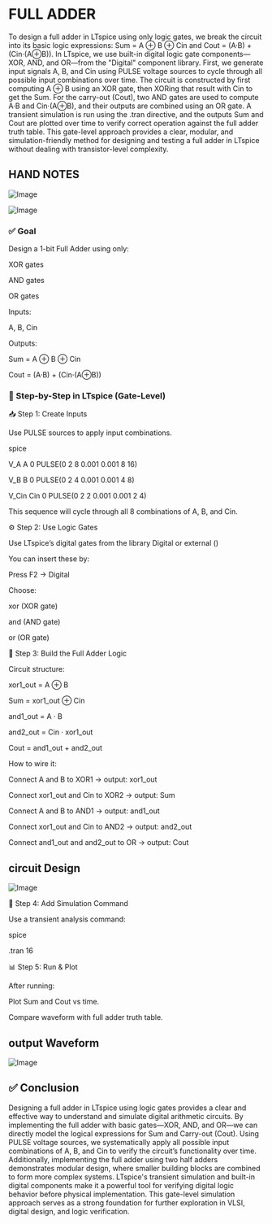 # FULL ADDER

To design a full adder in LTspice using only logic gates, we break the circuit into its basic logic expressions: Sum = A ⊕ B ⊕ Cin and Cout = (A·B) + (Cin·(A⊕B)). In LTspice, we use built-in digital logic gate components—XOR, AND, and OR—from the "Digital" component library. First, we generate input signals A, B, and Cin using PULSE voltage sources to cycle through all possible input combinations over time. The circuit is constructed by first computing A ⊕ B using an XOR gate, then XORing that result with Cin to get the Sum. For the carry-out (Cout), two AND gates are used to compute A·B and Cin·(A⊕B), and their outputs are combined using an OR gate. A transient simulation is run using the .tran directive, and the outputs Sum and Cout are plotted over time to verify correct operation against the full adder truth table. This gate-level approach provides a clear, modular, and simulation-friendly method for designing and testing a full adder in LTspice without dealing with transistor-level complexity.

## HAND NOTES

![Image](https://github.com/user-attachments/assets/018099cc-8870-47cc-af2b-a4b9ab3def8b)

![Image](https://github.com/user-attachments/assets/e965decd-45d0-4289-b54b-da052e91be93)

### ✅ Goal

Design a 1-bit Full Adder using only:

XOR gates

AND gates

OR gates

Inputs:

A, B, Cin

Outputs:

Sum = A ⊕ B ⊕ Cin

Cout = (A·B) + (Cin·(A⊕B))

### 🧱 Step-by-Step in LTspice (Gate-Level)

📥 Step 1: Create Inputs

Use PULSE sources to apply input combinations.

spice

V_A A 0 PULSE(0 2 8 0.001 0.001 8 16)

V_B B 0 PULSE(0 2 4 0.001 0.001 4 8)

V_Cin Cin 0 PULSE(0 2 2 0.001 0.001 2 4)

This sequence will cycle through all 8 combinations of A, B, and Cin.

⚙️ Step 2: Use Logic Gates

Use LTspice’s digital gates from the library Digital or external ()

You can insert these by:

Press F2 → Digital

Choose:

xor (XOR gate)

and (AND gate)

or (OR gate)

🔧 Step 3: Build the Full Adder Logic

Circuit structure:

xor1_out = A ⊕ B

Sum = xor1_out ⊕ Cin

and1_out = A · B

and2_out = Cin · xor1_out

Cout = and1_out + and2_out

How to wire it:

Connect A and B to XOR1 → output: xor1_out

Connect xor1_out and Cin to XOR2 → output: Sum

Connect A and B to AND1 → output: and1_out

Connect xor1_out and Cin to AND2 → output: and2_out

Connect and1_out and and2_out to OR → output: Cout

## circuit Design

![Image](https://github.com/user-attachments/assets/29e29636-504f-4779-9591-175a82aad594)


🧪 Step 4: Add Simulation Command

Use a transient analysis command:

spice

.tran 16

📊 Step 5: Run & Plot

After running:

Plot Sum and Cout vs time.

Compare waveform with full adder truth table.

## output Waveform

![Image](https://github.com/user-attachments/assets/0bae8e56-fdf4-412d-98f9-994d63d1a330)

## ✅ Conclusion

Designing a full adder in LTspice using logic gates provides a clear and effective way to understand and simulate digital arithmetic circuits. By implementing the full adder with basic gates—XOR, AND, and OR—we can directly model the logical expressions for Sum and Carry-out (Cout). Using PULSE voltage sources, we systematically apply all possible input combinations of A, B, and Cin to verify the circuit’s functionality over time. Additionally, implementing the full adder using two half adders demonstrates modular design, where smaller building blocks are combined to form more complex systems. LTspice's transient simulation and built-in digital components make it a powerful tool for verifying digital logic behavior before physical implementation. This gate-level simulation approach serves as a strong foundation for further exploration in VLSI, digital design, and logic verification.




